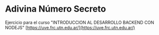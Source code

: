 # Adivina Número Secreto
Ejercicio para el curso "INTRODUCCION AL DESARROLLO BACKEND CON NODEJS"
[https://uve.frc.utn.edu.ar/](https://uve.frc.utn.edu.ar/)
